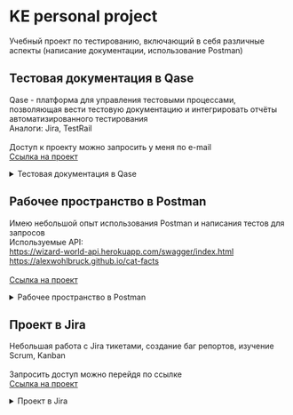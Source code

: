 # KE personal project

Учебный проект по тестированию, включающий в себя различные аспекты (написание документации, использование Postman)

## Тестовая документация в Qase 
Qase - платформа для управления тестовыми процессами, позволяющая вести тестовую документацию и интегрировать отчёты автоматизированного тестирования<br />
Аналоги: Jira, TestRail<br />
<br />
Доступ к проекту можно запросить у меня по e-mail<br />
[Ссылка на проект](https://app.qase.io/project/KE)<br />
<details>
	<summary>Тестовая документация в Qase</summary>
	<img src="https://github.com/mycoldhands/KE/assets/161601627/b9092039-a2a9-42d0-83e8-15722213b19a" />
</details>


## Рабочее пространство в Postman
Имею небольшой опыт использования Postman и написания тестов для запросов<br />
Используемые API:<br />
https://wizard-world-api.herokuapp.com/swagger/index.html<br />
https://alexwohlbruck.github.io/cat-facts<br />
<br />
[Ссылка на проект](https://www.postman.com/altimetry-astronomer-38517893/workspace/my-test-project/request/33314807-1dd8e2db-3da8-4289-8018-a5709fef37ff)<br />
<details>
	<summary>Рабочее пространство в Postman</summary>
	<img src="https://github.com/mycoldhands/KE/assets/161601627/4fa3267b-6c24-4b7d-880a-9870f64fbf8c" />
</details>


## Проект в Jira<br />
Небольшая работа с Jira тикетами, создание баг репортов, изучение Scrum, Kanban<br />
<br />
Запросить доступ можно перейдя по ссылке<br />
[Ссылка на проект](https://ke-project.atlassian.net/jira/software/projects/KE/boards/2)<br />
<details>
	<summary>Проект в Jira</summary>
	<img src="https://github.com/mycoldhands/KE/assets/161601627/4d6a05f2-67c1-4f6a-b772-03932824e83c" />
</details>
